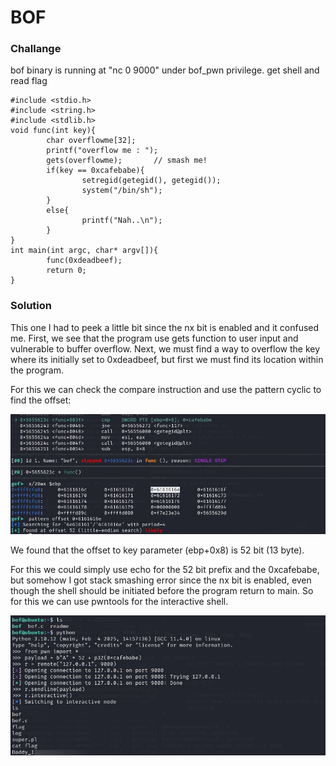 #  BOF #

### Challange ###

bof binary is running at "nc 0 9000" under bof_pwn privilege. get shell and read flag

```
#include <stdio.h>
#include <string.h>
#include <stdlib.h>
void func(int key){
        char overflowme[32];
        printf("overflow me : ");
        gets(overflowme);       // smash me!
        if(key == 0xcafebabe){
                setregid(getegid(), getegid());
                system("/bin/sh");
        }
        else{
                printf("Nah..\n");
        }
}
int main(int argc, char* argv[]){
        func(0xdeadbeef);
        return 0;
}

```

### Solution

This one I had to peek a little bit since the nx bit is enabled and it confused me. First, we see that the program use gets function to user input and vulnerable to buffer overflow. Next, we must find a way to overflow the key where its initially set to 0xdeadbeef, but first we must find its location within the program.

For this we can check the compare instruction and use the pattern cyclic to find the offset:

![offset](img/1.jpg)

We found that the offset to key parameter (ebp+0x8) is 52 bit (13 byte).

For this we could simply use echo for the 52 bit prefix and the 0xcafebabe, but somehow I got stack smashing error since the nx bit is enabled, even though the shell should be initiated before the program return to main. So for this we can use pwntools for the interactive shell.

![bof](img/bof.jpg)